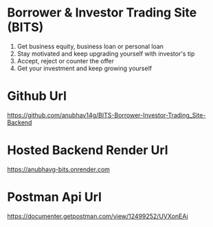 # Borrower & Investor Trading Site (BITS)

1. Get business equity, business loan or personal loan
2. Stay motivated and keep upgrading yourself with investor's tip
3. Accept, reject or counter the offer
4. Get your investment and keep growing yourself

# Github Url

https://github.com/anubhav14g/BITS-Borrower-Investor-Trading_Site-Backend

<!-- # Heroku Url

https://anubhavg-bits.herokuapp.com -->

# Hosted Backend Render Url

https://anubhavg-bits.onrender.com

# Postman Api Url

https://documenter.getpostman.com/view/12499252/UVXonEAj

